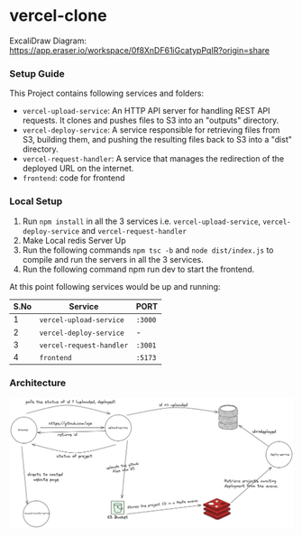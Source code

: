 # vercel-clone
ExcaliDraw Diagram: https://app.eraser.io/workspace/0f8XnDF61iGcatypPqIR?origin=share

### Setup Guide

This Project contains following services and folders:

- `vercel-upload-service`: An HTTP API server for handling REST API requests. It clones and pushes files to S3 into an "outputs" directory.
- `vercel-deploy-service`: A service responsible for retrieving files from S3, building them, and pushing the resulting files back to S3 into a "dist" directory.
- `vercel-request-handler`: A service that manages the redirection of the deployed URL on the internet.
- `frontend`: code for frontend

### Local Setup

1. Run `npm install` in all the 3 services i.e. `vercel-upload-service`, `vercel-deploy-service` and `vercel-request-handler`
2. Make Local redis Server Up 
3. Run the following commands `npm tsc -b` and `node dist/index.js` to compile and run the servers in all the 3 services.
4. Run the following command npm run dev to start the frontend.

At this point following services would be up and running:

| S.No | Service                  | PORT    |
| ---- | ------------------------ | ------- |
| 1    | `vercel-upload-service`  | `:3000` |
| 2    | `vercel-deploy-service`  |   -     |
| 3    | `vercel-request-handler` | `:3001` |
| 4    | `frontend`               | `:5173` |


### Architecture

![Architectural](image.png)